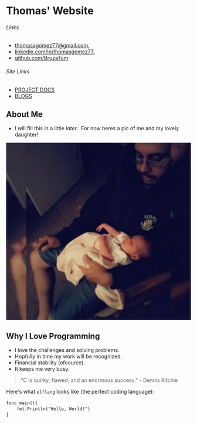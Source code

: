 # Thomas' Website

###### Links

* [thomasagomez77@gmail.com,](https://www.gmail.com)
* [linkedin.com/in/thomasgomez77,](https://www.linkedin.com/in/thomasgomez77)
* [github.com/BruzaTom](https://github.com/BruzaTom)

###### Site Links

* [PROJECT DOCS](index2.html)
* [BLOGS](blogs.html)

## About Me

* I will fill this in a little *later*.. For now heres a pic of me and my lovely daughter!

![pic of me and autumn](static/images/meandautumn_rs.jpg)

## Why I Love Programming

* I love the challenges and solving problems.
* Hopfully in time my work will be recognized.
* Financial stability (ofcource).
* It keeps me very busy.

> "C is quirky, flawed, and an enormous success." - Dennis Ritchie

Here's what `elflang` looks like (the perfect coding language):

```
func main(){
    fmt.Println("Hello, World!")
}
```